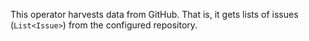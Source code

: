 This operator harvests data from GitHub. That is, it gets lists of issues (`List<Issue>`) from the configured repository.

